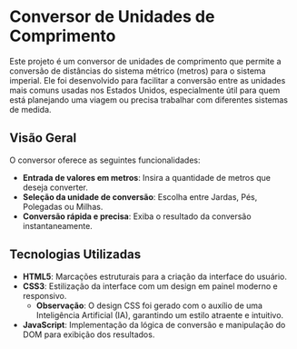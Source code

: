 # Conversor de Unidades de Comprimento

Este projeto é um conversor de unidades de comprimento que permite a conversão de distâncias do sistema métrico (metros) para o sistema imperial. Ele foi desenvolvido para facilitar a conversão entre as unidades mais comuns usadas nos Estados Unidos, especialmente útil para quem está planejando uma viagem ou precisa trabalhar com diferentes sistemas de medida.

## Visão Geral

O conversor oferece as seguintes funcionalidades:

- **Entrada de valores em metros**: Insira a quantidade de metros que deseja converter.
- **Seleção da unidade de conversão**: Escolha entre Jardas, Pés, Polegadas ou Milhas.
- **Conversão rápida e precisa**: Exiba o resultado da conversão instantaneamente.

## Tecnologias Utilizadas

- **HTML5**: Marcações estruturais para a criação da interface do usuário.
- **CSS3**: Estilização da interface com um design em painel moderno e responsivo.
  - **Observação**: O design CSS foi gerado com o auxílio de uma Inteligência Artificial (IA), garantindo um estilo atraente e intuitivo.
- **JavaScript**: Implementação da lógica de conversão e manipulação do DOM para exibição dos resultados.